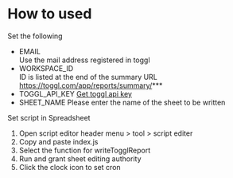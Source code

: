 # How to used

Set the following

- EMAIL  
Use the mail address registered in toggl
- WORKSPACE_ID  
ID is listed at the end of the summary URL
https://toggl.com/app/reports/summary/***
- TOGGL_API_KEY
[Get toggl api key](https://toggl.com/app/profile)
- SHEET_NAME
Please enter the name of the sheet to be written

Set script in Spreadsheet

1. Open script editor
header menu > tool > script editer
2. Copy and paste index.js
3. Select the function for writeTogglReport
4. Run and grant sheet editing authority
5. Click the clock icon to set cron
